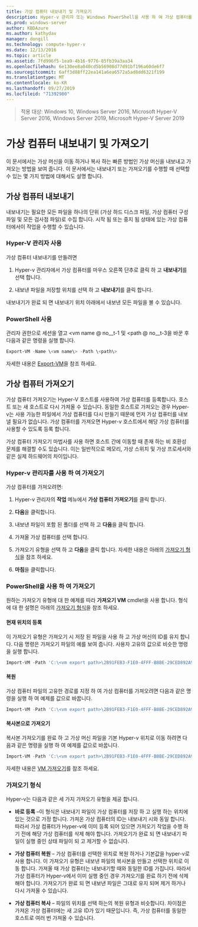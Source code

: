 ```yaml
---
title: 가상 컴퓨터 내보내기 및 가져오기
description: Hyper-v 관리자 또는 Windows PowerShell을 사용 하 여 가상 컴퓨터를 내보내고 가져오는 방법을 보여 줍니다.
ms.prod: windows-server
author: KBDAzure
ms.author: kathydav
manager: dongill
ms.technology: compute-hyper-v
ms.date: 12/13/2016
ms.topic: article
ms.assetid: 7fd996f5-1ea9-4b16-9776-85fb39a3aa34
ms.openlocfilehash: 6e130ee8a040cd5b56908d77d91bf196a60de6f7
ms.sourcegitcommit: 6aff3d88ff22ea141a6ea6572a5ad8dd6321f199
ms.translationtype: MT
ms.contentlocale: ko-KR
ms.lasthandoff: 09/27/2019
ms.locfileid: "71392980"
---
```

>적용 대상: Windows 10, Windows Server 2016, Microsoft Hyper-V Server 2016, Windows Server 2019, Microsoft Hyper-V Server 2019

# <a name="export-and-import-virtual-machines"></a>가상 컴퓨터 내보내기 및 가져오기

이 문서에서는 가상 머신을 이동 하거나 복사 하는 빠른 방법인 가상 머신을 내보내고 가져오는 방법을 보여 줍니다. 이 문서에서는 내보내기 또는 가져오기를 수행할 때 선택할 수 있는 몇 가지 방법에 대해서도 설명 합니다.

## <a name="export-a-virtual-machine"></a>가상 컴퓨터 내보내기

내보내기는 필요한 모든 파일을 하나의 단위 (가상 하드 디스크 파일, 가상 컴퓨터 구성 파일 및 모든 검사점 파일)로 수집 합니다. 시작 됨 또는 중지 됨 상태에 있는 가상 컴퓨터에서이 작업을 수행할 수 있습니다.

### <a name="using-hyper-v-manager"></a>Hyper-V 관리자 사용

가상 컴퓨터 내보내기를 만들려면

1. Hyper-v 관리자에서 가상 컴퓨터를 마우스 오른쪽 단추로 클릭 하 고 **내보내기**를 선택 합니다.

2. 내보낸 파일을 저장할 위치를 선택 하 고 **내보내기**를 클릭 합니다.

내보내기가 완료 되 면 내보내기 위치 아래에서 내보낸 모든 파일을 볼 수 있습니다.

### <a name="using-powershell"></a>PowerShell 사용

관리자 권한으로 세션을 열고 \<vm name @ no__t-1 및 \<path @ no__t-3을 바꾼 후 다음과 같은 명령을 실행 합니다.

```powershell
Export-VM -Name \<vm name\> -Path \<path\>
```

자세한 내용은 [Export-VM](https://docs.microsoft.com/powershell/module/hyper-v/export-vm)을 참조 하세요.

## <a name="import-a-virtual-machine"></a>가상 컴퓨터 가져오기 

가상 컴퓨터 가져오기는 Hyper-V 호스트를 사용하여 가상 컴퓨터를 등록합니다. 호스트 또는 새 호스트로 다시 가져올 수 있습니다. 동일한 호스트로 가져오는 경우 Hyper-v는 사용 가능한 파일에서 가상 컴퓨터를 다시 만들기 때문에 먼저 가상 컴퓨터를 내보낼 필요가 없습니다. 가상 컴퓨터를 가져오면 Hyper-v 호스트에서 해당 가상 컴퓨터를 사용할 수 있도록 등록 합니다.

가상 컴퓨터 가져오기 마법사를 사용 하면 호스트 간에 이동할 때 존재 하는 비 호환성 문제를 해결할 수도 있습니다. 이는 일반적으로 메모리, 가상 스위치 및 가상 프로세서와 같은 실제 하드웨어의 차이입니다.

### <a name="import-using-hyper-v-manager"></a>Hyper-v 관리자를 사용 하 여 가져오기

가상 컴퓨터를 가져오려면:

1. Hyper-v 관리자의 **작업** 메뉴에서 **가상 컴퓨터 가져오기**를 클릭 합니다.

2. **다음**을 클릭합니다.

3. 내보낸 파일이 포함 된 폴더를 선택 하 고 **다음**을 클릭 합니다.

4. 가져올 가상 컴퓨터를 선택 합니다.

5. 가져오기 유형을 선택 하 고 **다음**을 클릭 합니다. 자세한 내용은 아래의 [가져오기 형식](#import-types)을 참조 하세요.

6. **마침**을 클릭합니다.

### <a name="import-using-powershell"></a>PowerShell을 사용 하 여 가져오기

원하는 가져오기 유형에 대 한 예제를 따라 **가져오기 VM** cmdlet을 사용 합니다. 형식에 대 한 설명은 아래의 [가져오기 형식](#import-types)을 참조 하세요. 

#### <a name="register-in-place"></a>현재 위치의 등록

이 가져오기 유형은 가져오기 시 저장 된 파일을 사용 하 고 가상 머신의 ID를 유지 합니다. 다음 명령은 가져오기 파일의 예를 보여 줍니다. 사용자 고유의 값으로 비슷한 명령을 실행 합니다.

```powershell
Import-VM -Path 'C:\<vm export path>\2B91FEB3-F1E0-4FFF-B8BE-29CED892A95A.vmcx' 
```

#### <a name="restore"></a>복원

가상 컴퓨터 파일의 고유한 경로를 지정 하 여 가상 컴퓨터를 가져오려면 다음과 같은 명령을 실행 하 여 예제를 값으로 바꿉니다.

```powershell
Import-VM -Path 'C:\<vm export path>\2B91FEB3-F1E0-4FFF-B8BE-29CED892A95A.vmcx' -Copy -VhdDestinationPath 'D:\Virtual Machines\WIN10DOC' -VirtualMachinePath 'D:\Virtual Machines\WIN10DOC'
```

#### <a name="import-as-a-copy"></a>복사본으로 가져오기

복사본 가져오기를 완료 하 고 가상 머신 파일을 기본 Hyper-v 위치로 이동 하려면 다음과 같은 명령을 실행 하 여 예제를 값으로 바꿉니다.

``` PowerShell
Import-VM -Path 'C:\<vm export path>\2B91FEB3-F1E0-4FFF-B8BE-29CED892A95A.vmcx' -Copy -GenerateNewId
```

자세한 내용은 [VM 가져오기](https://docs.microsoft.com/powershell/module/hyper-v/import-vm)를 참조 하세요.

### <a name="import-types"></a>가져오기 형식

Hyper-v는 다음과 같은 세 가지 가져오기 유형을 제공 합니다.

- **바로 등록** –이 형식은 내보내기 파일이 가상 컴퓨터를 저장 하 고 실행 하는 위치에 있는 것으로 가정 합니다. 가져온 가상 컴퓨터의 ID는 내보내기 시와 동일 합니다. 따라서 가상 컴퓨터가 Hyper-v에 이미 등록 되어 있으면 가져오기 작업을 수행 하기 전에 해당 가상 컴퓨터를 삭제 해야 합니다. 가져오기가 완료 되 면 내보내기 파일이 실행 중인 상태 파일이 되 고 제거할 수 없습니다.

- **가상 컴퓨터 복원** – 가상 컴퓨터를 선택한 위치로 복원 하거나 기본값을 hyper-v로 사용 합니다. 이 가져오기 유형은 내보낸 파일의 복사본을 만들고 선택한 위치로 이동 합니다. 가져올 때 가상 컴퓨터는 내보내기할 때와 동일한 ID를 가집니다. 따라서 가상 컴퓨터가 Hyper-v에서 이미 실행 중인 경우 가져오기를 완료 하기 전에 삭제 해야 합니다. 가져오기가 완료 되 면 내보낸 파일은 그대로 유지 되며 제거 하거나 다시 가져올 수 있습니다.

- **가상 컴퓨터 복사** – 파일의 위치를 선택 하는의 복원 유형과 비슷합니다. 차이점은 가져온 가상 컴퓨터에는 새 고유 ID가 있기 때문입니다. 즉, 가상 컴퓨터를 동일한 호스트로 여러 번 가져올 수 있습니다.

